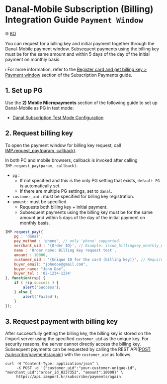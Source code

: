 # Danal-Mobile Subscription (Billing) Integration Guide `Payment Window`

:globe_with_meridians: [KO](../danal-phone-request-billing-key.md)

You can request for a billing key and initial payment together through the Danal-Mobile payment window. Subsequent payments using the billing key must be for the same amount and within 5 days of the day of the initial payment on monthly basis.<Br />

ℹ️ For more information, refer to the [Register card and get billing key > Payment window](https://docs.iamport.kr/en-US/implementation/subscription#issue-billing-b) section of the Subscription Payments guide.

## 1. Set up PG

Use the **2) Mobile Micropayments** section of the following guide to set up Danal-Mobile as PG in test mode:
- <a href="https://guide.iamport.kr/4b665e59-9e49-4759-9515-e18288f0ba9d" target="_blank">Danal Subscription Test Mode Configuration</a>

## 2. Request billing key

To open the payment window for billing key request, call [IMP.request_pay(param, callback)](https://docs.iamport.kr/en-US/tech/imp#request_pay).

In both PC and mobile browsers, callback is invoked after calling `IMP.request_pay(param, callback)`.

- `pg` : 
	- If not specified and this is the only PG setting that exists, `default PG` is automatically set. 
	- If there are multiple PG settings, set to `danal`.
- `customer_uid` : must be specified for billing key registration.
- `amount` : must be specified.
	- Requests both billing key + initial payment.
	- Subsequent payments using the billing key must be for the same amount and within 5 days of the day of the initial payment on monthly basis.

```javascript
IMP.request_pay({
	pg : 'danal',
	pay_method : 'phone', // only 'phone' supported.
	merchant_uid : '{Order ID}', // Example: issue_billingkey_monthly_0001
	name : 'Order name: Billing key request test',
	amount : 10000,
	customer_uid : '{Unique ID for the card (billing key)}', // Required (Example: gildong_0001_1234)
	buyer_email: "johndoe@gmail.com",
    buyer_name: "John Doe",
	buyer_tel : '02-1234-1234'
}, function(rsp) {
	if ( rsp.success ) {
		alert('Success');
	} else {
		alert('Failed');
	}
});
```

## 3. Request payment with billing key

After successfully getting the billing key, the billing key is stored on the i'mport server using the specified `customer_uid` as the unique key. For security reasons, the server cannot directly access the billing key. Subsequent payments can be requested by calling the REST API([POST /subscribe/payments/again](https://api.iamport.kr/#!/subscribe/again)) with the `customer_uid` as follows:

```
curl -H "Content-Type: application/json" \   
     -X POST -d '{"customer_uid":"your-customer-unique-id", "merchant_uid":"order_id_8237352", "amount":10000}' \
     https://api.iamport.kr/subscribe/payments/again
```